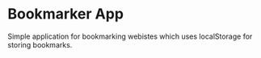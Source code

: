 # Bookmarker App

Simple application for bookmarking webistes which uses localStorage for storing bookmarks.

